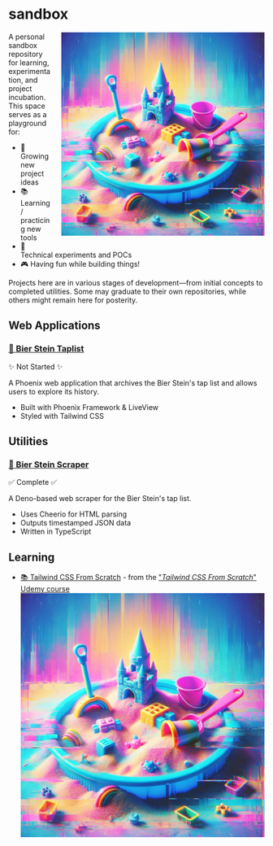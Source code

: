 # sandbox

<img align="right" width="400" height="400" src="./sandbox.png" alt="sandbox with toys" style="margin: 0 0 20px 20px;">

A personal sandbox repository for learning, experimentation, and project incubation. This space serves as a playground for:

- 🌱 Growing new project ideas
- 📚 Learning / practicing new tools
- 🧪 Technical experiments and POCs
- 🎮 Having fun while building things!

Projects here are in various stages of development—from initial concepts to completed utilities. Some may graduate to their own repositories, while others might remain here for posterity.


## Web Applications

### [🍺 Bier Stein Taplist](./ex/bier_stein_taplist/)
✨ Not Started ✨

A Phoenix web application that archives the Bier Stein's tap list and allows users to explore its history.

- Built with Phoenix Framework & LiveView
- Styled with Tailwind CSS

## Utilities

### [🤖 Bier Stein Scraper](./js/bier-stein-scraper/)
✅ Complete ✅

A Deno-based web scraper for the Bier Stein's tap list.

- Uses Cheerio for HTML parsing
- Outputs timestamped JSON data
- Written in TypeScript

## Learning

- [📚 Tailwind CSS From Scratch](./udemy/tailwind-from-scratch/) - from the ["*Tailwind CSS From Scratch*" Udemy course](https://www.udemy.com/course/tailwind-from-scratch)
![sandbox with toys](./sandbox.png)
